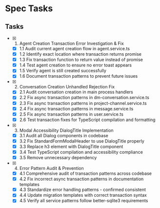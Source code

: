 # Spec Tasks

## Tasks

- [x] 1. Agent Creation Transaction Error Investigation & Fix
  - [x] 1.1 Audit current agent creation flow in agent.service.ts
  - [x] 1.2 Identify exact location where transaction returns promise
  - [x] 1.3 Fix transaction function to return value instead of promise
  - [x] 1.4 Test agent creation to ensure no error toast appears
  - [x] 1.5 Verify agent is still created successfully
  - [x] 1.6 Document transaction patterns to prevent future issues

- [x] 2. Conversation Creation Unhandled Rejection Fix
  - [x] 2.1 Audit conversation creation in main process handlers
  - [x] 2.2 Fix async transaction patterns in dm-conversation.service.ts
  - [x] 2.3 Fix async transaction patterns in project-channel.service.ts
  - [x] 2.4 Fix async transaction patterns in message.service.ts
  - [x] 2.5 Fix async transaction patterns in user.service.ts
  - [x] 2.6 Test transaction fixes for TypeScript compilation and formatting

- [x] 3. Modal Accessibility DialogTitle Implementation
  - [x] 3.1 Audit all Dialog components in codebase
  - [x] 3.2 Fix StandardFormModalHeader to use DialogTitle properly
  - [x] 3.3 Replace h3 element with DialogTitle component
  - [x] 3.4 Test TypeScript compilation and accessibility compliance
  - [x] 3.5 Remove unnecessary dependency

- [x] 4. Error Pattern Audit & Prevention
  - [x] 4.1 Comprehensive audit of transaction patterns across codebase
  - [x] 4.2 Fix incorrect async transaction patterns in documentation templates
  - [x] 4.3 Standardize error handling patterns - confirmed consistent
  - [x] 4.4 Update migration templates with correct transaction syntax
  - [x] 4.5 Verify all service patterns follow better-sqlite3 requirements
